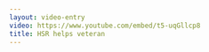 ```yaml
---
layout: video-entry
video: https://www.youtube.com/embed/t5-uqGllcp8
title: HSR helps veteran
---
```

